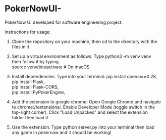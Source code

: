 # PokerNowUI-
PokerNow UI developed for software engineering project.


Instructions for usage:

1) Clone the repository on your machine, then cd to the directory with the files in it

2) Set up a virtual environment as follows:
        Type python3 -m venv venv then follow it by typing <br />
        source venv/bin/activate  # On macOS <br />
3) Install dependencies:
       Type into your terminal:
       pip install openai==0.28, <br />
       pip install Flask, <br />
       pip install Flask-CORS, <br />
       pip install PyPokerEngine, <br />
4) Add the extension to google chrome:
       Open Google Chrome and navigate to chrome://extensions/.
        Enable Developer Mode (toggle switch in the top-right corner).
        Click "Load Unpacked" and select the extension folder then load it
5) Use the extension:
     Type python server.py into your terminal then load any game in pokernow and it should be working!

